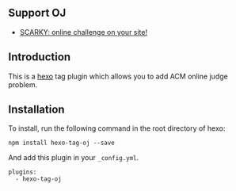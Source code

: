 ## Support OJ ##

* [SCARKY: online challenge on your site!](http://www.scarky.com/)

## Introduction

This is a [hexo](https://github.com/tommy351/hexo)
tag plugin which allows you to add ACM online judge problem.

## Installation

To install, run the following command in the root directory of hexo:
```
npm install hexo-tag-oj --save
```

And add this plugin in your ``_config.yml``.

```
plugins:
  - hexo-tag-oj
```